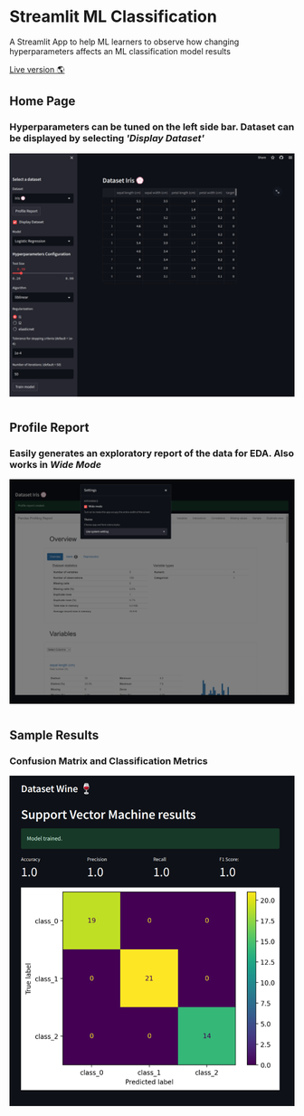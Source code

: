 # Streamlit ML Classification

<p>A Streamlit App to help ML learners to observe how changing hyperparameters affects an ML classification model results<p>


[Live version 🌎️](https://cpoles-data-science-projectsstreamlit-classificationapp-v7dll7.streamlit.app/)

## **Home Page**
### Hyperparameters can be tuned on the left side bar. Dataset can be displayed by selecting *'Display Dataset'*
![Initial page](./images/initial_page.png)


#
## **Profile Report**
### Easily generates an exploratory report of the data for EDA. Also works in *Wide Mode*
![Sample report](./images/profile_report.png)


#
## **Sample Results**
### Confusion Matrix and Classification Metrics
![Sample results](./images/SVM_results.png)


